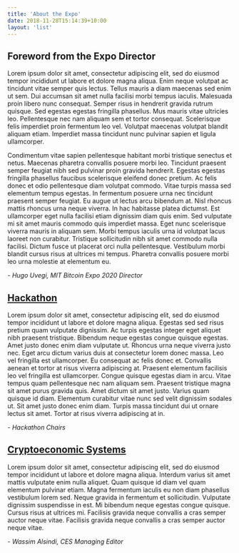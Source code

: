 ```yaml
---
title: 'About the Expo'
date: 2018-11-28T15:14:39+10:00
layout: 'list'
---
```


## Foreword from the Expo Director

Lorem ipsum dolor sit amet, consectetur adipiscing elit, sed do eiusmod tempor incididunt ut labore et dolore magna aliqua. Enim neque volutpat ac tincidunt vitae semper quis lectus. Tellus mauris a diam maecenas sed enim ut sem. Dui accumsan sit amet nulla facilisi morbi tempus iaculis. Malesuada proin libero nunc consequat. Semper risus in hendrerit gravida rutrum quisque. Sed egestas egestas fringilla phasellus. Mus mauris vitae ultricies leo. Pellentesque nec nam aliquam sem et tortor consequat. Scelerisque felis imperdiet proin fermentum leo vel. Volutpat maecenas volutpat blandit aliquam etiam. Imperdiet massa tincidunt nunc pulvinar sapien et ligula ullamcorper.

Condimentum vitae sapien pellentesque habitant morbi tristique senectus et netus. Maecenas pharetra convallis posuere morbi leo. Tincidunt praesent semper feugiat nibh sed pulvinar proin gravida hendrerit. Egestas egestas fringilla phasellus faucibus scelerisque eleifend donec pretium. Ac felis donec et odio pellentesque diam volutpat commodo. Vitae turpis massa sed elementum tempus egestas. In fermentum posuere urna nec tincidunt praesent semper feugiat. Eu augue ut lectus arcu bibendum at. Nisl rhoncus mattis rhoncus urna neque viverra. In hac habitasse platea dictumst. Est ullamcorper eget nulla facilisi etiam dignissim diam quis enim. Sed vulputate mi sit amet mauris commodo quis imperdiet massa. Eget nunc scelerisque viverra mauris in aliquam sem. Morbi tempus iaculis urna id volutpat lacus laoreet non curabitur. Tristique sollicitudin nibh sit amet commodo nulla facilisi. Dictum fusce ut placerat orci nulla pellentesque. Vestibulum morbi blandit cursus risus at ultrices mi tempus. Pharetra convallis posuere morbi leo urna molestie at elementum eu.

*- Hugo Uvegi, MIT Bitcoin Expo 2020 Director*

## [Hackathon](/hackathon)

Lorem ipsum dolor sit amet, consectetur adipiscing elit, sed do eiusmod tempor incididunt ut labore et dolore magna aliqua. Egestas sed sed risus pretium quam vulputate dignissim. Ac turpis egestas integer eget aliquet nibh praesent tristique. Bibendum neque egestas congue quisque egestas. Amet justo donec enim diam vulputate ut. Rhoncus urna neque viverra justo nec. Eget arcu dictum varius duis at consectetur lorem donec massa. Leo vel fringilla est ullamcorper. Eu consequat ac felis donec et. Convallis aenean et tortor at risus viverra adipiscing at. Praesent elementum facilisis leo vel fringilla est ullamcorper. Congue quisque egestas diam in arcu. Vitae tempus quam pellentesque nec nam aliquam sem. Praesent tristique magna sit amet purus gravida quis. Amet dictum sit amet justo. Varius quam quisque id diam. Elementum curabitur vitae nunc sed velit dignissim sodales ut. Sit amet justo donec enim diam. Turpis massa tincidunt dui ut ornare lectus sit amet. Tortor at risus viverra adipiscing at in.

*- Hackathon Chairs*

## [Cryptoeconomic Systems](http://2020.cryptoeconomic.systems)

Lorem ipsum dolor sit amet, consectetur adipiscing elit, sed do eiusmod tempor incididunt ut labore et dolore magna aliqua. Interdum varius sit amet mattis vulputate enim nulla aliquet. Quam quisque id diam vel quam elementum pulvinar etiam. Magna fermentum iaculis eu non diam phasellus vestibulum lorem sed. Neque gravida in fermentum et sollicitudin. Vulputate dignissim suspendisse in est. Mi bibendum neque egestas congue quisque. Cursus risus at ultrices mi. Facilisis gravida neque convallis a cras semper auctor neque vitae. Facilisis gravida neque convallis a cras semper auctor neque vitae.

*- Wassim Alsindi, CES Managing Editor*